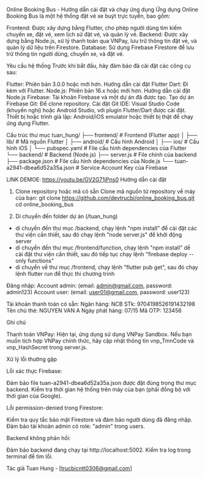 Online Booking Bus - Hướng dẫn cài đặt và chạy ứng dụng
Ứng dụng Online Booking Bus là một hệ thống đặt vé xe buýt trực tuyến, bao gồm:

Frontend: Được xây dựng bằng Flutter, cho phép người dùng tìm kiếm chuyến xe, đặt vé, xem lịch sử đặt vé, và quản lý vé.
Backend: Được xây dựng bằng Node.js, xử lý thanh toán qua VNPay, lưu trữ thông tin đặt vé, và quản lý dữ liệu trên Firestore.
Database: Sử dụng Firebase Firestore để lưu trữ thông tin người dùng, chuyến xe, và đặt vé.

Yêu cầu hệ thống
Trước khi bắt đầu, hãy đảm bảo đã cài đặt các công cụ sau:

Flutter: Phiên bản 3.0.0 hoặc mới hơn. Hướng dẫn cài đặt Flutter
Dart: Đi kèm với Flutter.
Node.js: Phiên bản 16.x hoặc mới hơn. Hướng dẫn cài đặt Node.js
Firebase: Tài khoản Firebase và một dự án đã được tạo. Tạo dự án Firebase
Git: Để clone repository. Cài đặt Git
IDE: Visual Studio Code (khuyến nghị) hoặc Android Studio, với plugin Flutter/Dart được cài đặt.
Thiết bị hoặc trình giả lập: Android/iOS emulator hoặc thiết bị thật để chạy ứng dụng Flutter.

Cấu trúc thư mục
tuan_hung/
├── frontend/           # Frontend (Flutter app)
│   ├── lib/             # Mã nguồn Flutter
│   ├── android/         # Cấu hình Android
│   ├── ios/             # Cấu hình iOS
│   └── pubspec.yaml     # File cấu hình dependencies của Flutter
└── backend/             # Backend (Node.js)
    ├── server.js        # File chính của backend
    ├── package.json     # File cấu hình dependencies của Node.js
    └── tuan-a2941-dbea6d52a35a.json  # Service Account Key của Firebase

LINK DEMOE: https://youtu.be/GV2G71jPns0
Hướng dẫn cài đặt
1. Clone repository hoặc mã có sẵn
Clone mã nguồn từ repository về máy của bạn:
git clone https://github.com/devtrucbi/online_booking_bus.git
cd online_booking_bus

2. Di chuyển đến folder dự án (/tuan_hung)
- di chuyển đến thư mục /backend, chạy lệnh "npm install" để cài đặt các thư viện cần thiết,
sau đó chạy lệnh "node server.js" để khởi động server
- di chuyển đến thư mục /frontend/function, chạy lệnh "npm install" dể cài đặt thư viện cần thiết, sau đó tiếp tục chạy lệnh "firebase deploy --only functions"
- di chuyển về thư mục /frontend, chạy lệnh "flutter pub get", sau đó chạy lệnh flutter run để thực thi chương trình



Đăng nhập:
Account admin: (email: admin@gmail.com, password: admin123)
Account user: (email: user01@gmail.com, password: user123)

Tài khoản thanh toán có sẵn:
Ngân hàng: NCB
STk: 9704198526191432198
Tên chủ thẻ: NGUYEN VAN A
Ngày phát hàng: 07/15
Mã OTP: 123456

Ghi chú

Thanh toán VNPay: Hiện tại, ứng dụng sử dụng VNPay Sandbox. Nếu bạn muốn tích hợp VNPay chính thức, hãy cập nhật thông tin vnp_TmnCode và vnp_HashSecret trong server.js.

Xử lý lỗi thường gặp

Lỗi xác thực Firebase:

Đảm bảo file tuan-a2941-dbea6d52a35a.json được đặt đúng trong thư mục backend.
Kiểm tra thời gian hệ thống trên máy của bạn (phải đồng bộ với thời gian của Google).


Lỗi permission-denied trong Firestore:

Kiểm tra quy tắc bảo mật Firestore và đảm bảo người dùng đã đăng nhập.
Đảm bảo tài khoản admin có role: "admin" trong users.


Backend không phản hồi:

Đảm bảo backend đang chạy tại http://localhost:5002.
Kiểm tra log trong terminal để tìm lỗi.


Tác giả
Tuan Hung - [trucbicntt0306@gmail.com]



